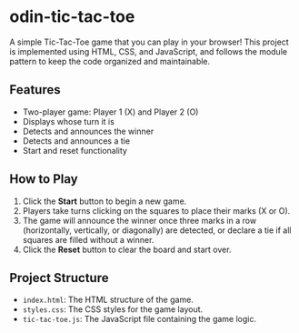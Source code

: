 # odin-tic-tac-toe

A simple Tic-Tac-Toe game that you can play in your browser! This project is implemented using HTML, CSS, and JavaScript, and follows the module pattern to keep the code organized and maintainable.

## Features

- Two-player game: Player 1 (X) and Player 2 (O)
- Displays whose turn it is
- Detects and announces the winner
- Detects and announces a tie
- Start and reset functionality

## How to Play

1. Click the **Start** button to begin a new game.
2. Players take turns clicking on the squares to place their marks (X or O).
3. The game will announce the winner once three marks in a row (horizontally, vertically, or diagonally) are detected, or declare a tie if all squares are filled without a winner.
4. Click the **Reset** button to clear the board and start over.

## Project Structure

- `index.html`: The HTML structure of the game.
- `styles.css`: The CSS styles for the game layout.
- `tic-tac-toe.js`: The JavaScript file containing the game logic.